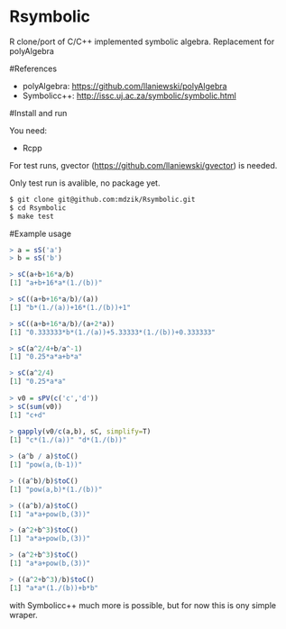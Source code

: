 # Rsymbolic
R clone/port of C/C++ implemented symbolic algebra. Replacement for polyAlgebra

#References

 * polyAlgebra: https://github.com/llaniewski/polyAlgebra
 * Symbolicc++: http://issc.uj.ac.za/symbolic/symbolic.html

#Install and run

You need:
 * Rcpp

For test runs, gvector (https://github.com/llaniewski/gvector) is needed.

Only test run is avalible, no package yet.

```bash
$ git clone git@github.com:mdzik/Rsymbolic.git
$ cd Rsymbolic
$ make test
```

#Example usage

```R
> a = sS('a')
> b = sS('b')

> sC(a+b+16*a/b)
[1] "a+b+16*a*(1./(b))"

> sC((a+b+16*a/b)/(a))
[1] "b*(1./(a))+16*(1./(b))+1"

> sC((a+b+16*a/b)/(a+2*a))
[1] "0.333333*b*(1./(a))+5.33333*(1./(b))+0.333333"

> sC(a^2/4+b/a^-1)
[1] "0.25*a*a+b*a"

> sC(a^2/4)
[1] "0.25*a*a"
 
> v0 = sPV(c('c','d'))
> sC(sum(v0))
[1] "c+d"
 
> gapply(v0/c(a,b), sC, simplify=T)
[1] "c*(1./(a))" "d*(1./(b))"

> (a^b / a)$toC() 
[1] "pow(a,(b-1))"

> ((a^b)/b)$toC()
[1] "pow(a,b)*(1./(b))"

> ((a^b)/a)$toC()
[1] "a*a+pow(b,(3))"

> (a^2+b^3)$toC()
[1] "a*a+pow(b,(3))"

> (a^2+b^3)$toC()
[1] "a*a+pow(b,(3))"

> ((a^2+b^3)/b)$toC()
[1] "a*a*(1./(b))+b*b"

```

with Symbolicc++ much more is possible, but for now this is ony simple wraper.
